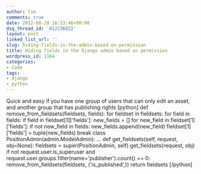 ```yaml
---
author: tim
comments: true
date: 2012-08-20 16:53:46+00:00
dsq_thread_id: '812236822'
layout: post
linked_list_url: ''
slug: hiding-fields-in-the-admin-based-on-permission
title: Hiding fields in the Django admin based on permission
wordpress_id: 1164
categories:
- Code
tags:
- django
- python
---
```


Quick and easy if you have one group of users that can only edit an asset, and
another group that has publishing rights [python] def
remove_from_fieldsets(fieldsets, fields): for fieldset in fieldsets: for field
in fields: if field in fieldset[1]['fields']: new_fields = [] for new_field in
fieldset[1]['fields']: if not new_field in fields:
new_fields.append(new_field) fieldset[1]['fields'] = tuple(new_fields) break
class PositionAdmin(admin.ModelAdmin): ... def get_fieldsets(self, request,
obj=None): fieldsets = super(PositionAdmin, self).get_fieldsets(request, obj)
if not request.user.is_superuser and
request.user.groups.filter(name='publisher').count() == 0:
remove_from_fieldsets(fieldsets, ('is_published',)) return fieldsets [/python]

